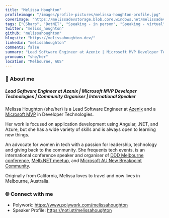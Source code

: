```yaml
---
title: "Melissa Houghton"
profileimage: "/images/profile-pictures/melissa-houghton-profile.jpg"
coverimage: "https://melissadevstorage.blob.core.windows.net/melissadevblob/about/NDC_Melbourne_29072021.jpg"
tags: ["CSharp", "DotNET", "Speaking - in person", "Speaking - virtual","MC","Panels","Mentorship", "Azure", "MVP", "JavaScript", "Blazor", "Web", "Serverless", "Community"]
twitter: "meliss_houghton"
github: "melissahoughton"
blogsite: "https://melissahoughton.dev/"
linkedin: "melissahoughton"
comments: false
summary: "Lead Software Engineer at Azenix | Microsoft MVP Developer Technologies | Community Organiser | International Speaker"
pronouns: "she/her"
location: "Melbourne, AUS"
---
```



### 👋 About me
##### **Lead Software Engineer at Azenix | Microsoft MVP Developer Technologies | Community Organiser | International Speaker**

Melissa Houghton (she/her) is a Lead Software Engineer at [Azenix](https://www.azenix.com.au/) and a [Microsoft MVP](https://mvp.microsoft.com/en-us/PublicProfile/5004256) in Developer Technologies.

Her work is focused on application development using Angular, .NET, and Azure, but she has a wide variety of skills and is always open to learning new things.

An advocate for women in tech with a passion for leadership, technology and giving back to the community. She frequents tech events, is an international conference speaker and organiser of [DDD Melbourne conference](https://www.dddmelbourne.com/), [Melb․NET meetup](https://www.meetup.com/en-AU/Melb-NET-Meetup), and [Microsoft AU New Breakpoint Community](https://github.com/AussieAzureDevs/New-Breakpoint).

Originally from California, Melissa loves to travel and now lives in Melbourne, Australia.

### 🌐 Connect with me

- Polywork: https://www.polywork.com/melissahoughton
- Speaker Profile: https://noti.st/melissahoughton
